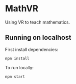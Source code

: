 # MathVR

Using VR to teach mathematics.

## Running on localhost

First install dependencies:

```
npm install
```

To run locally:

```
npm start
```
